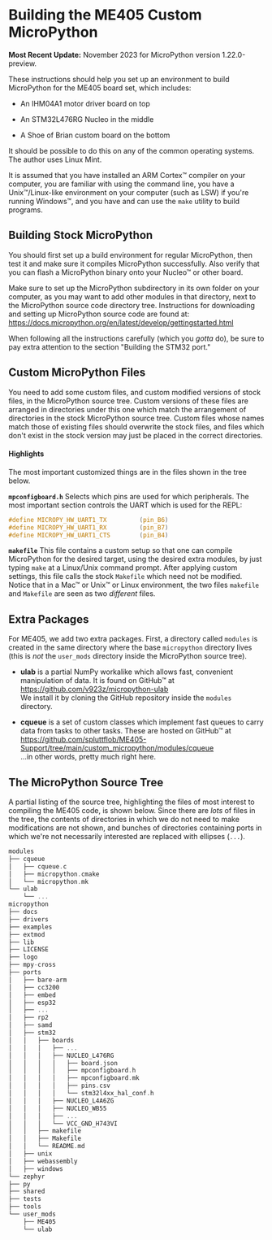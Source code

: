 # Building the ME405 Custom MicroPython
**Most Recent Update:** November 2023 for MicroPython version 
1.22.0-preview.

These instructions should help you set up an environment to build MicroPython for
the ME405 board set, which includes:

* An IHM04A1 motor driver board on top

* An STM32L476RG Nucleo in the middle

* A Shoe of Brian custom board on the bottom

It should be possible to do this on any of the common operating systems. 
The author uses Linux Mint. 

It is assumed that you have installed an ARM Cortex&trade; compiler on
your computer, you are familiar with using the command line, you have
a Unix&trade;/Linux-like environment on your computer (such as LSW) if
you're running Windows&trade;, and you have and can use the `make`
utility to build programs. 


## Building Stock MicroPython
You should first set up a build environment for regular MicroPython, 
then test it and make sure it compiles MicroPython successfully. 
Also verify that you can flash a MicroPython binary onto your Nucleo&trade;
or other board. 

Make sure to set up the MicroPython subdirectory in its own folder on
your computer, as you may want to add other modules in that directory,
next to the MicroPython source code directory tree. 
Instructions for downloading and setting up MicroPython source code 
are found at:  
<https://docs.micropython.org/en/latest/develop/gettingstarted.html>

When following all the instructions carefully (which you _gotta_ do), 
be sure to pay extra attention to the section "Building the STM32 port."

## Custom MicroPython Files
You need to add some custom files, and custom modified versions of 
stock files, in the MicroPython source tree.  Custom versions of these
files are arranged in directories under this one which match the
arrangement of directories in the stock MicroPython source tree.
Custom files whose names match those of existing files should overwrite
the stock files, and files which don't exist in the stock version may
just be placed in the correct directories. 

#### Highlights
The most important customized things are in the files shown in the tree 
below. 

**`mpconfigboard.h`** Selects which pins are used for which peripherals.
The most important section controls the UART which is used for the REPL:

```c
#define MICROPY_HW_UART1_TX         (pin_B6)
#define MICROPY_HW_UART1_RX         (pin_B7)
#define MICROPY_HW_UART1_CTS        (pin_B4)
```

**`makefile`** This file contains a custom setup so that one can compile
MicroPython for the desired target, using the desired extra modules, 
by just typing `make` at a Linux/Unix command prompt.  After applying
custom settings, this file calls the stock `Makefile` which need not
be modified.  Notice that in a Mac&trade; or Unix&trade; or Linux environment,
the two files `makefile` and `Makefile` are seen as two _different_
files. 


## Extra Packages
For ME405, we add two extra packages.  First, a directory called `modules`
is created in the same directory where the base `micropython` directory lives 
(this is _not_ the `user_mods` directory inside the MicroPython source tree).

* **ulab** is a partial NumPy workalike which allows fast, convenient
  manipulation of data. It is found on GitHub&trade; at  
  <https://github.com/v923z/micropython-ulab>  
  We install it by cloning the GitHub repository inside the `modules` 
  directory.

* **cqueue** is a set of custom classes which implement fast queues to carry
  data from tasks to other tasks.  These are hosted on GitHub&trade; at  
  <https://github.com/spluttflob/ME405-Support/tree/main/custom_micropython/modules/cqueue>  
  ...in other words, pretty much right here.

## The MicroPython Source Tree
A partial listing of the source tree, highlighting the files of most 
interest to compiling the ME405 code, is shown below.  Since there are
_lots_ of files in the tree, the contents of directories in which we do
not need to make modifications are not shown, and bunches of directories
containing ports in which we're not necessarily interested are replaced
with ellipses (`...`).

```c
modules
├── cqueue
│   ├── cqueue.c
│   ├── micropython.cmake
│   └── micropython.mk
└── ulab
    └── ...
micropython
├── docs
├── drivers
├── examples
├── extmod
├── lib
├── LICENSE
├── logo
├── mpy-cross
├── ports
│   ├── bare-arm
│   ├── cc3200
│   ├── embed
│   ├── esp32
│   ├── ...
│   ├── rp2
│   ├── samd
│   ├── stm32
│   │   ├── boards
│   │   │   ├── ...
│   │   │   ├── NUCLEO_L476RG
│   │   │   │   ├── board.json
│   │   │   │   ├── mpconfigboard.h
│   │   │   │   ├── mpconfigboard.mk
│   │   │   │   ├── pins.csv
│   │   │   │   └── stm32l4xx_hal_conf.h
│   │   │   ├── NUCLEO_L4A6ZG
│   │   │   ├── NUCLEO_WB55
│   │   │   ├── ...
│   │   │   └── VCC_GND_H743VI
│   │   ├── makefile
│   │   ├── Makefile
│   │   └── README.md
│   ├── unix
│   ├── webassembly
│   ├── windows
└── zephyr
├── py
├── shared
├── tests
├── tools
└── user_mods
    ├── ME405
    └── ulab

```

